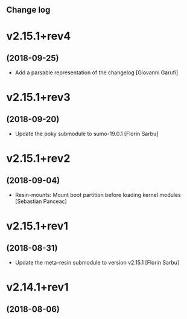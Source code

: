 Change log
-----------

# v2.15.1+rev4
## (2018-09-25)

* Add a parsable representation of the changelog [Giovanni Garufi]

# v2.15.1+rev3
## (2018-09-20)

* Update the poky submodule to sumo-19.0.1 [Florin Sarbu]

# v2.15.1+rev2
## (2018-09-04)

* Resin-mounts: Mount boot partition before loading kernel modules [Sebastian Panceac]

# v2.15.1+rev1
## (2018-08-31)

* Update the meta-resin submodule to version v2.15.1 [Florin Sarbu]

# v2.14.1+rev1
## (2018-08-06)